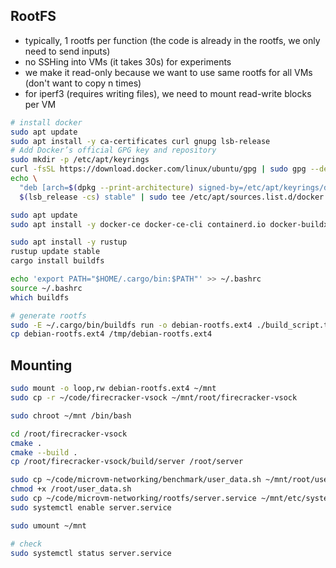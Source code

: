 ## RootFS
- typically, 1 rootfs per function (the code is already in the rootfs, we only need to send inputs)
- no SSHing into VMs (it takes 30s) for experiments
- we make it read-only because we want to use same rootfs for all VMs (don't want to copy n times)
- for iperf3 (requires writing files), we need to mount read-write blocks per VM
```bash
# install docker
sudo apt update
sudo apt install -y ca-certificates curl gnupg lsb-release
# Add Docker’s official GPG key and repository
sudo mkdir -p /etc/apt/keyrings
curl -fsSL https://download.docker.com/linux/ubuntu/gpg | sudo gpg --dearmor -o /etc/apt/keyrings/docker.gpg
echo \
  "deb [arch=$(dpkg --print-architecture) signed-by=/etc/apt/keyrings/docker.gpg] https://download.docker.com/linux/ubuntu \
  $(lsb_release -cs) stable" | sudo tee /etc/apt/sources.list.d/docker.list > /dev/null

sudo apt update
sudo apt install -y docker-ce docker-ce-cli containerd.io docker-buildx-plugin docker-compose-plugin
```
```bash
sudo apt install -y rustup
rustup update stable
cargo install buildfs

echo 'export PATH="$HOME/.cargo/bin:$PATH"' >> ~/.bashrc
source ~/.bashrc
which buildfs

# generate rootfs
sudo -E ~/.cargo/bin/buildfs run -o debian-rootfs.ext4 ./build_script.toml
cp debian-rootfs.ext4 /tmp/debian-rootfs.ext4
```

## Mounting
```bash
sudo mount -o loop,rw debian-rootfs.ext4 ~/mnt
sudo cp -r ~/code/firecracker-vsock ~/mnt/root/firecracker-vsock

sudo chroot ~/mnt /bin/bash

cd /root/firecracker-vsock
cmake .
cmake --build .
cp /root/firecracker-vsock/build/server /root/server

sudo cp ~/code/microvm-networking/benchmark/user_data.sh ~/mnt/root/user_data.sh
chmod +x /root/user_data.sh
sudo cp ~/code/microvm-networking/rootfs/server.service ~/mnt/etc/systemd/system/server.service
sudo systemctl enable server.service

sudo umount ~/mnt

# check
sudo systemctl status server.service
```
